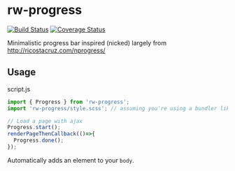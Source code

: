 # rw-progress

[![Build Status](https://travis-ci.org/rw251/rw-progress.svg?branch=master)](https://travis-ci.org/rw251/rw-progress)
[![Coverage Status](https://coveralls.io/repos/github/rw251/rw-progress/badge.svg?branch=master)](https://coveralls.io/github/rw251/rw-progress?branch=master)

Minimalistic progress bar inspired (nicked) largely from http://ricostacruz.com/nprogress/

## Usage

script.js
```js
import { Progress } from 'rw-progress';
import 'rw-progress/style.scss'; // assuming you're using a bundler like fuse-box

// Load a page with ajax
Progress.start();
renderPageThenCallback(()=>{
  Progress.done();
});
```

Automatically adds an element to your `body`.